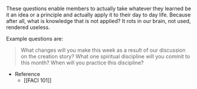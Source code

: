 These questions enable members to actually take whatever they learned be it an idea or a principle and actually apply it to their day to day life. Because after all, what is knowledge that is not applied? It rots in our brain, not used, rendered useless.

Example questions are:
>What changes will you make this week as a result of our discussion on the creation story?
What one spiritual discipline will you commit to this month? When will you practice this discipline?

- Reference
	- [[FACI 101]]